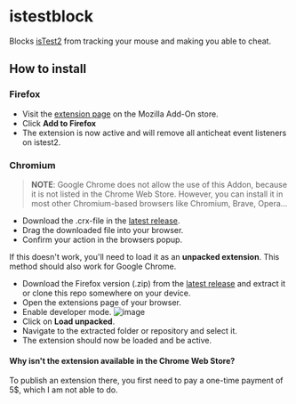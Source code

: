 # istestblock
Blocks [isTest2](https://istest2.ch) from tracking your mouse and making you able to cheat.

## How to install

### Firefox

- Visit the [extension page](https://addons.mozilla.org/en-US/firefox/addon/istest-block/) on the Mozilla Add-On store.
- Click **Add to Firefox**
- The extension is now active and will remove all anticheat event listeners on istest2.

### Chromium

> **NOTE**: Google Chrome does not allow the use of this Addon, because it is not listed in the Chrome Web Store. However, you can install it in most other Chromium-based browsers like Chromium, Brave, Opera...

- Download the .crx-file in the [latest release](https://github.com/Lezurex/istestblock/releases/latest).
- Drag the downloaded file into your browser.
- Confirm your action in the browsers popup.

If this doesn't work, you'll need to load it as an **unpacked extension**. This method should also work for Google Chrome.

- Download the Firefox version (.zip) from the [latest release](https://github.com/Lezurex/istestblock/releases/latest) and extract it or clone this repo somewhere on your device.
- Open the extensions page of your browser.
- Enable developer mode.
![image](https://user-images.githubusercontent.com/48829956/135056271-c76a6866-f77e-4785-8009-a553f2c368b9.png)
- Click on **Load unpacked**.
- Navigate to the extracted folder or repository and select it.
- The extension should now be loaded and be active.

#### Why isn't the extension available in the Chrome Web Store?

To publish an extension there, you first need to pay a one-time payment of 5$, which I am not able to do.
